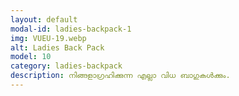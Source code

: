 ```yaml
---
layout: default
modal-id: ladies-backpack-1
img: VUEU-19.webp
alt: Ladies Back Pack
model: 10
category: ladies-backpack
description: നിങ്ങളാഗ്രഹിക്കുന്ന എല്ലാ വിധ ബാഗുകൾക്കും.
---
```


